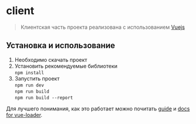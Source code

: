 # client

> Клиентская часть проекта реализована с использованием [Vuejs](https://ru.vuejs.org/v2/guide/)

## Установка и использование

1. Необходимо скачать проект  
2. Установить рекомендуемые библиотеки  
  ```npm install```
3. Запустить проект  
  ```npm run dev```  
  ```npm run build```  
  ```npm run build --report```  

Для лучшего понимания, как это работает можно почитать [guide](http://vuejs-templates.github.io/webpack/) и [docs for vue-loader](http://vuejs.github.io/vue-loader).
